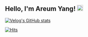 ## Hello, I'm Areum Yang! <img src="https://media.giphy.com/media/hvRJCLFzcasrR4ia7z/giphy.gif" width="20">
[![Velog's GitHub stats](https://velog-readme-stats.vercel.app/api?name=reum107)](https://velog.io/@reum107/how-browser-works)

[![Hits](https://hits.seeyoufarm.com/api/count/incr/badge.svg?url=https%3A%2F%2Fgithub.com%2Fareumsheep)](https://hits.seeyoufarm.com)

